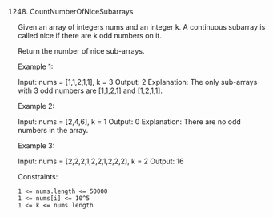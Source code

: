 1248. CountNumberOfNiceSubarrays

Given an array of integers nums and an integer k. A continuous subarray is called nice if there are k odd numbers on it.

Return the number of nice sub-arrays.

Example 1:

Input: nums = [1,1,2,1,1], k = 3
Output: 2
Explanation: The only sub-arrays with 3 odd numbers are [1,1,2,1] and [1,2,1,1].

Example 2:

Input: nums = [2,4,6], k = 1
Output: 0
Explanation: There are no odd numbers in the array.

Example 3:

Input: nums = [2,2,2,1,2,2,1,2,2,2], k = 2
Output: 16

Constraints:

    1 <= nums.length <= 50000
    1 <= nums[i] <= 10^5
    1 <= k <= nums.length
